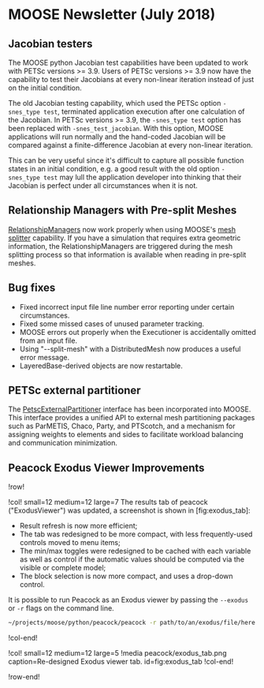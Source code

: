 # MOOSE Newsletter (July 2018)

## Jacobian testers

The MOOSE python Jacobian test capabilities have been updated to work
with PETSc versions >= 3.9. Users of PETSc versions >= 3.9 now have
the capability to test their Jacobians at every non-linear iteration
instead of just on the initial condition.

The old Jacobian testing capability, which used the PETSc option
`-snes_type test`, terminated application execution after one
calculation of the Jacobian. In PETSc versions >= 3.9, the `-snes_type
test` option has been replaced with `-snes_test_jacobian`. With this
option, MOOSE applications will run normally and the hand-coded
Jacobian will be compared against a finite-difference Jacobian at
every non-linear iteration.

This can be very useful since it's difficult to capture all possible
function states in an initial condition, e.g. a good result with the
old option `-snes_type test` may lull the application developer into
thinking that their Jacobian is perfect under all circumstances when
it is not.

## Relationship Managers with Pre-split Meshes

[RelationshipManagers](relationship_managers.md) now work properly when using MOOSE's
[mesh splitter](splitting.md) capability. If you have a simulation that requires extra geometric
information, the RelationshipManagers are triggered during the mesh splitting process so that
information is available when reading in pre-split meshes.

## Bug fixes

- Fixed incorrect input file line number error reporting under certain circumstances.
- Fixed some missed cases of unused parameter tracking.
- MOOSE errors out properly when the Executioner is accidentally omitted from an input file.
- Using "--split-mesh" with a DistributedMesh now produces a useful error message.
- LayeredBase-derived objects are now restartable.

## PETSc external partitioner

The [PetscExternalPartitioner](PetscExternalPartitioner.md) interface
has been incorporated into MOOSE. This interface provides a unified
API to external mesh partitioning packages such as ParMETIS, Chaco,
Party, and PTScotch, and a mechanism for assigning weights to elements
and sides to facilitate workload balancing and communication minimization.

## Peacock Exodus Viewer Improvements

!row!

!col! small=12 medium=12 large=7
The results tab of peacock ("ExodusViewer") was updated, a screenshot is shown in [fig:exodus_tab]:

- Result refresh is now more efficient;
- The tab was redesigned to be more compact, with less frequently-used controls moved to menu items;
- The min/max toggles were redesigned to be cached with each variable as well as control if the
  automatic values should be computed via the visible or complete model;
- The block selection is now more compact, and uses a drop-down control.

It is possible to run Peacock as an Exodus viewer by passing the `--exodus` or `-r` flags
on the command line.

```bash
~/projects/moose/python/peacock/peacock -r path/to/an/exodus/file/here.e
```
!col-end!

!col! small=12 medium=12 large=5
!media peacock/exodus_tab.png caption=Re-designed Exodus viewer tab. id=fig:exodus_tab
!col-end!

!row-end!
